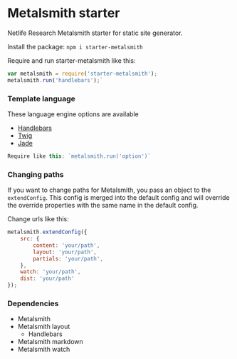# Metalsmith starter

Netlife Research Metalsmith starter for static site generator.

Install the package:
`npm i starter-metalsmith`

Require and run starter-metalsmith like this:
```javascript
var metalsmith = require('starter-metalsmith');
metalsmith.run('handlebars');`
```

### Template language
These language engine options are available
* [Handlebars](http://handlebarsjs.com/)
* [Twig](http://twig.sensiolabs.org/)
* [Jade](http://jade-lang.com/)
```javascript
Require like this: `metalsmith.run('option')`
```

### Changing paths
If you want to change paths for Metalsmith, you pass an object to the `extendConfig`. This config is merged into the default config and will override the override properties with the same name in the default config.

Change urls like this:
```javascript
metalsmith.extendConfig({
    src: {
        content: 'your/path',
        layout: 'your/path',
        partials: 'your/path',
    },
    watch: 'your/path',
    dist: 'your/path'
});
```

### Dependencies
* Metalsmith
* Metalsmith layout
    * Handlebars
* Metalsmith markdown
* Metalsmith watch
